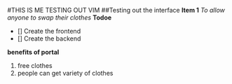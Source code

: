 #THIS IS ME TESTING OUT VIM
##Testing out the interface
**Item 1**
*To allow anyone to swap their clothes*
**Todoe**
* [] Create the frontend
* [] Create the backend

**benefits of portal**
1. free clothes
2. people can get variety of clothes

